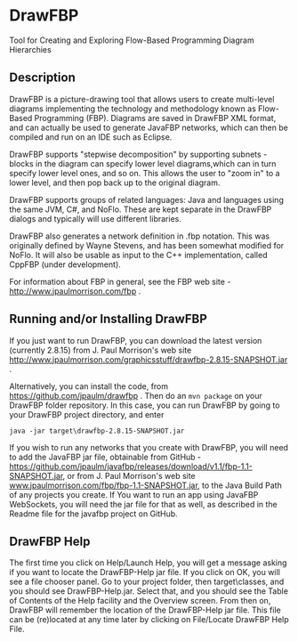 DrawFBP
=======

Tool for Creating and Exploring Flow-Based Programming Diagram Hierarchies


Description
-----------

DrawFBP is a picture-drawing tool that allows users to create multi-level diagrams implementing the technology and methodology known as Flow-Based Programming (FBP).  Diagrams are saved in DrawFBP XML format, and can actually be used to generate JavaFBP networks, which can then be compiled and run on an IDE such as Eclipse.

DrawFBP supports "stepwise decomposition" by supporting subnets - blocks in the diagram can specify lower level diagrams,which can in turn specify lower level ones, and so on.   This allows the user to "zoom in" to a lower level, and then pop back up to the original diagram.

DrawFBP supports groups of related languages: Java and languages using the same JVM, C#, and NoFlo.  These are kept separate in the DrawFBP dialogs and typically will use different libraries.

DrawFBP also generates a network definition in .fbp notation.  This was originally defined by Wayne Stevens, and has been somewhat modified for NoFlo.  It will also be usable as input to the C++ implementation, called CppFBP (under development). 

For information about FBP in general, see the FBP web site - http://www.jpaulmorrison.com/fbp . 

Running and/or Installing DrawFBP
----

If you just want to run DrawFBP, you can download the latest version (currently 2.8.15) from J. Paul Morrison's web site http://www.jpaulmorrison.com/graphicsstuff/drawfbp-2.8.15-SNAPSHOT.jar . 

Alternatively, you can install the code, from https://github.com/jpaulm/drawfbp .  Then do an `mvn package` on your DrawFBP folder repository.  In this case, you can run DrawFBP by going to your DrawFBP project directory, and enter

    java -jar target\drawfbp-2.8.15-SNAPSHOT.jar
    
If you wish to run any networks that you create with DrawFBP, you will need to add the JavaFBP jar file, obtainable from GitHub - https://github.com/jpaulm/javafbp/releases/download/v1.1/fbp-1.1-SNAPSHOT.jar, or from J. Paul Morrison's web site www.jpaulmorrison.com/fbp/fbp-1.1-SNAPSHOT.jar, to the Java Build Path of any projects you create. If You want to run an app using JavaFBP WebSockets, you will need the jar file for that as well, as described in the Readme file for the javafbp project on GitHub.

DrawFBP Help
----

The first time you click on Help/Launch Help, you will get a message asking if you want to locate the DrawFBP-Help jar file.  If you click on OK, you will see a file chooser panel. Go to your project folder, then target\classes, and you should see DrawFBP-Help.jar.  Select that, and you should see the Table of Contents of the Help facility and the Overview screen.  From then on, DrawFBP will remember the location of the DrawFBP-Help jar file. This file can be (re)located at any time later by clicking on File/Locate DrawFBP Help File. 


